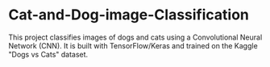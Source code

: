 # Cat-and-Dog-image-Classification
This project classifies images of dogs and cats using a Convolutional Neural Network (CNN).   It is built with TensorFlow/Keras and trained on the Kaggle "Dogs vs Cats" dataset.
